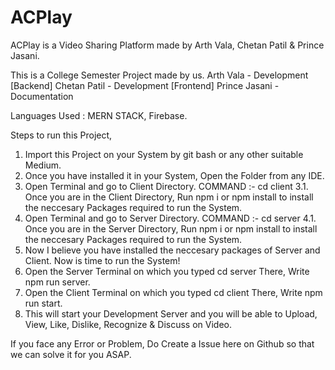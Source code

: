 # ACPlay
ACPlay is a Video Sharing Platform made by Arth Vala, Chetan Patil &amp; Prince Jasani.

This is a College Semester Project made by us.
Arth Vala - Development [Backend]
Chetan Patil - Development [Frontend]
Prince Jasani - Documentation

Languages Used : MERN STACK, Firebase.

Steps to run this Project,
  1. Import this Project on your System by git bash or any other suitable Medium.
  2. Once you have installed it in your System, Open the Folder from any IDE.
  3. Open Terminal and go to Client Directory. COMMAND :- cd client
     3.1. Once you are in the Client Directory, Run npm i or npm install to install the neccesary Packages required to run the System.
  4. Open Terminal and go to Server Directory. COMMAND :- cd server
       4.1. Once you are in the Server Directory, Run npm i or npm install to install the neccesary Packages required to run the System.
  5. Now I believe you have installed the neccesary packages of Server and Client. Now is time to run the System!
  6. Open the Server Terminal on which you typed cd server There, Write npm run server. 
  7. Open the Client Terminal on which you typed cd client There, Write npm run start.
  8. This will start your Development Server and you will be able to Upload, View, Like, Dislike, Recognize & Discuss on Video.

  If you face any Error or Problem, Do Create a Issue here on Github so that we can solve it for you ASAP.

